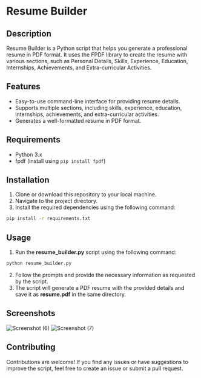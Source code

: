 # Resume Builder

## Description

Resume Builder is a Python script that helps you generate a professional resume in PDF format. It uses the FPDF library to create the resume with various sections, such as Personal Details, Skills, Experience, Education, Internships, Achievements, and Extra-curricular Activities.

## Features

- Easy-to-use command-line interface for providing resume details.
- Supports multiple sections, including skills, experience, education, internships, achievements, and extra-curricular activities.
- Generates a well-formatted resume in PDF format.

## Requirements

- Python 3.x
- fpdf (install using `pip install fpdf`)

## Installation

1. Clone or download this repository to your local machine.
2. Navigate to the project directory.
3. Install the required dependencies using the following command:

```bash
pip install -r requirements.txt
```

## Usage

1. Run the **resume_builder.py** script using the following command:

```bash
python resume_builder.py
```

2. Follow the prompts and provide the necessary information as requested by the script.
3. The script will generate a PDF resume with the provided details and save it as **resume.pdf** in the same directory.

## Screenshots

![Screenshot (6)](https://github.com/Malathiakula/Resume-Builder/assets/140947309/cab909f1-9d22-4b18-b535-f4b9de3c9db7)
![Screenshot (7)](https://github.com/Malathiakula/Resume-Builder/assets/140947309/d47fcf9c-e7da-4fd5-abfa-0e8afe72dac4)



## Contributing

Contributions are welcome! If you find any issues or have suggestions to improve the script, feel free to create an issue or submit a pull request.

